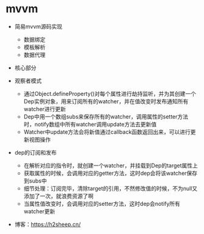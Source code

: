 # mvvm

* 简易mvvm源码实现
  * 数据绑定
  * 模板解析
  * 数据代理
  
* 核心部分

 * 观察者模式
   * 通过Object.defineProperty()对每个属性进行劫持监听，并为其创建一个Dep实例对象，用来订阅所有的watcher，并在值改变时发布通知所有watcher进行更新
   * Dep中用一个数组subs来保存所有的watcher，调用属性的setter方法 时，notify数组中所有watcher调用update方法去更新值
   * Watcher中update方法会将新值通过callback函数返回出来，可以进行更新视图操作

 * dep的订阅和发布
   * 在解析对应的指令时，就创建一个watcher，并挂载到Dep的target属性上
   * 获取属性的时候，会调用对应的getter方法，这时dep会将该watcher保存到subs中
   * 细节处理：订阅完毕，清除target的引用，不然修改值的时候，不为null又添加了一次，就浪费资源了啊
   * 当属性值改变时，会调用对应的setter方法，这时dep会notify所有watcher更新
 
  
* 博客：https://h2sheep.cn/

